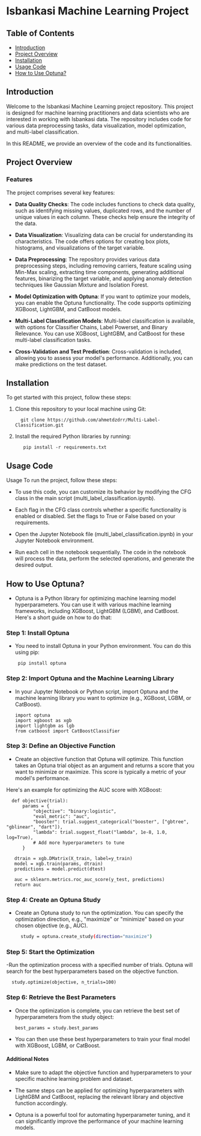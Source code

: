 # Isbankasi Machine Learning Project

## Table of Contents

- [Introduction](#introduction)
- [Project Overview](#project-overview)
- [Installation](#installation)
- [Usage Code](#usage)
- [How to Use Optuna?](#how-to-use-optuna)


## Introduction

Welcome to the Isbankasi Machine Learning project repository. This project is designed for machine learning practitioners and data scientists who are interested in working with Isbankasi data. The repository includes code for various data preprocessing tasks, data visualization, model optimization, and multi-label classification.

In this README, we provide an overview of the code and its functionalities.

## Project Overview

### Features

The project comprises several key features:

- **Data Quality Checks**: The code includes functions to check data quality, such as identifying missing values, duplicated rows, and the number of unique values in each column. These checks help ensure the integrity of the data.

- **Data Visualization**: Visualizing data can be crucial for understanding its characteristics. The code offers options for creating box plots, histograms, and visualizations of the target variable.

- **Data Preprocessing**: The repository provides various data preprocessing steps, including removing carriers, feature scaling using Min-Max scaling, extracting time components, generating additional features, binarizing the target variable, and applying anomaly detection techniques like Gaussian Mixture and Isolation Forest.

- **Model Optimization with Optuna**: If you want to optimize your models, you can enable the Optuna functionality. The code supports optimizing XGBoost, LightGBM, and CatBoost models.

- **Multi-Label Classification Models**: Multi-label classification is available, with options for Classifier Chains, Label Powerset, and Binary Relevance. You can use XGBoost, LightGBM, and CatBoost for these multi-label classification tasks.

- **Cross-Validation and Test Prediction**: Cross-validation is included, allowing you to assess your model's performance. Additionally, you can make predictions on the test dataset.

## Installation

To get started with this project, follow these steps:

1. Clone this repository to your local machine using Git:

         git clone https://github.com/ahmetdzdrr/Multi-Label-Classification.git

2. Install the required Python libraries by running:

          pip install -r requirements.txt

## Usage Code

Usage
To run the project, follow these steps:

- To use this code, you can customize its behavior by modifying the CFG class in the main script (multi_label_classification.ipynb). 

- Each flag in the CFG class controls whether a specific functionality is enabled or disabled. Set the flags to True or False based on your requirements.

- Open the Jupyter Notebook file (multi_label_classification.ipynb) in your Jupyter Notebook environment.

- Run each cell in the notebook sequentially. The code in the notebook will process the data, perform the selected operations, and generate the desired output.

## How to Use Optuna?

- Optuna is a Python library for optimizing machine learning model hyperparameters. You can use it with various machine learning frameworks, including XGBoost, LightGBM (LGBM), and CatBoost. Here's a short guide on how to do that:

### Step 1: Install Optuna

- You need to install Optuna in your Python environment. You can do this using pip:

       pip install optuna

### Step 2: Import Optuna and the Machine Learning Library

- In your Jupyter Notebook or Python script, import Optuna and the machine learning library you want to optimize (e.g., XGBoost, LGBM, or CatBoost).

      import optuna
      import xgboost as xgb
      import lightgbm as lgb
      from catboost import CatBoostClassifier

### Step 3: Define an Objective Function

- Create an objective function that Optuna will optimize. This function takes an Optuna trial object as an argument and returns a score that you want to minimize or maximize. This score is typically a metric of your model's performance.

Here's an example for optimizing the AUC score with XGBoost:

      def objective(trial):
          params = {
              "objective": "binary:logistic",
              "eval_metric": "auc",
              "booster": trial.suggest_categorical("booster", ["gbtree", "gblinear", "dart"]),
              "lambda": trial.suggest_float("lambda", 1e-8, 1.0, log=True),
              # Add more hyperparameters to tune
          }
      
       dtrain = xgb.DMatrix(X_train, label=y_train)
       model = xgb.train(params, dtrain)
       predictions = model.predict(dtest)
      
       auc = sklearn.metrics.roc_auc_score(y_test, predictions)
       return auc
       
### Step 4: Create an Optuna Study

- Create an Optuna study to run the optimization. You can specify the optimization direction, e.g., "maximize" or "minimize" based on your chosen objective (e.g., AUC).

    ```bash
      study = optuna.create_study(direction="maximize")

### Step 5: Start the Optimization

-Run the optimization process with a specified number of trials. Optuna will search for the best hyperparameters based on the objective function.
    
      study.optimize(objective, n_trials=100)
      
### Step 6: Retrieve the Best Parameters

- Once the optimization is complete, you can retrieve the best set of hyperparameters from the study object:

      best_params = study.best_params

- You can then use these best hyperparameters to train your final model with XGBoost, LGBM, or CatBoost.

#### Additional Notes

- Make sure to adapt the objective function and hyperparameters to your specific machine learning problem and dataset.
  
- The same steps can be applied for optimizing hyperparameters with LightGBM and CatBoost, replacing the relevant library and objective function accordingly.

- Optuna is a powerful tool for automating hyperparameter tuning, and it can significantly improve the performance of your machine learning models.
